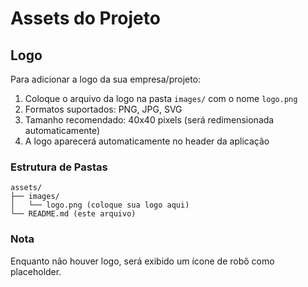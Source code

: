 # Assets do Projeto

## Logo

Para adicionar a logo da sua empresa/projeto:

1. Coloque o arquivo da logo na pasta `images/` com o nome `logo.png`
2. Formatos suportados: PNG, JPG, SVG
3. Tamanho recomendado: 40x40 pixels (será redimensionada automaticamente)
4. A logo aparecerá automaticamente no header da aplicação

### Estrutura de Pastas

```
assets/
├── images/
│   └── logo.png (coloque sua logo aqui)
└── README.md (este arquivo)
```

### Nota

Enquanto não houver logo, será exibido um ícone de robô como placeholder. 